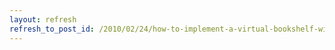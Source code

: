 ```yaml
---
layout: refresh
refresh_to_post_id: /2010/02/24/how-to-implement-a-virtual-bookshelf-with-solr-naomi-dushay-and-jessie-keck-code4lib-2010
---
```

